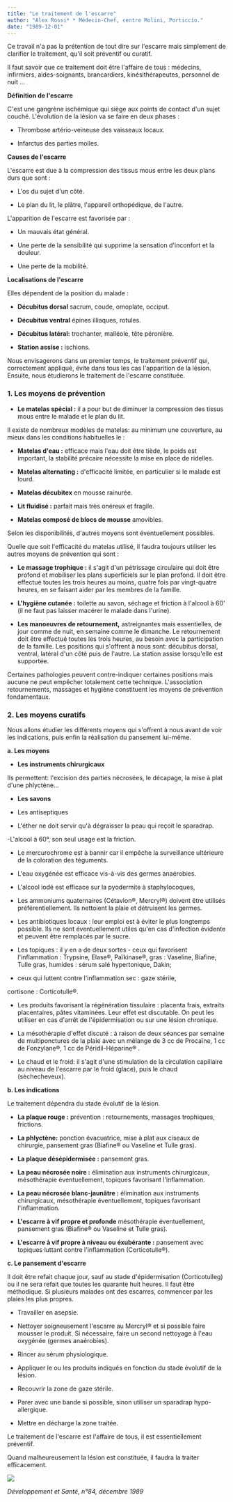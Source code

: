 ```yaml
---
title: "Le traitement de l'escarre"
author: "Alex Rossi* * Médecin-Chef, centre Molini, Porticcio."
date: "1989-12-01"
---
```


Ce travail n'a pas la prétention de tout dire sur l'escarre mais simplement de clarifier le traitement, qu'il soit préventif ou curatif.

Il faut savoir que ce traitement doit être l'affaire de tous : médecins, infirmiers, aides-soignants, brancardiers, kinésithérapeutes, personnel de nuit ...

**Définition de l'escarre**

C'est une gangrène ischémique qui siège aux points de contact d'un sujet couché. L'évolution de la lésion va se faire en deux phases :

- Thrombose artério-veineuse des vaisseaux locaux.

- Infarctus des parties molles.

**Causes de l'escarre**

L'escarre est due à la compression des tissus mous entre les deux plans durs que sont :

- L'os du sujet d'un côté.

- Le plan du lit, le plâtre, l'appareil orthopédique, de l'autre.

L'apparition de l'escarre est favorisée par :

- Un mauvais état général.

- Une perte de la sensibilité qui supprime la sensation d'inconfort et la douleur.

- Une perte de la mobilité.

**Localisations de l'escarre**

Elles dépendent de la position du malade :

- **Décubitus dorsal** sacrum, coude, omoplate, occiput.

- **Décubitus ventral** épines illiaques, rotules.

- **Décubitus latéral:** trochanter, malléole, tête péronière.

- **Station assise :** ischions.

Nous envisagerons dans un premier temps, le traitement préventif qui, correctement appliqué, évite dans tous les cas l'apparition de la lésion. Ensuite, nous étudierons le traitement de l'escarre constituée.

### 1. Les moyens de prévention

- **Le matelas spécial :** il a pour but de diminuer la compression des tissus mous entre le malade et le plan du lit.

Il existe de nombreux modèles de matelas: au minimum une couverture, au mieux dans les conditions habituelles le :

- **Matelas d'eau :** efficace mais l'eau doit être tiède, le poids est important, la stabilité précaire nécessite la mise en place de ridelles.

- **Matelas alternating :** d'efficacité limitée, en particulier si le malade est lourd.

- **Matelas décubitex** en mousse rainurée.

- **Lit fluidisé :** parfait mais très onéreux et fragile.

- **Matelas composé de blocs de mousse** amovibles.

Selon les disponibilités, d'autres moyens sont éventuellement possibles.

Quelle que soit l'efficacité du matelas utilisé, il faudra toujours utiliser les autres moyens de prévention qui sont :

- **Le massage trophique :** il s'agit d'un pétrissage circulaire qui doit être profond et mobiliser les plans superficiels sur le plan profond. Il doit être effectué toutes les trois heures au moins, quatre fois par vingt-quatre heures, en se faisant aider par les membres de la famille.

- **L'hygiène cutanée :** toilette au savon, séchage et friction à l'alcool à 60' (il ne faut pas laisser macérer le malade dans l'urine).

- **Les manoeuvres de retournement,** astreignantes mais essentielles, de jour comme de nuit, en semaine comme le dimanche. Le retournement doit être effectué toutes les trois heures, au besoin avec la participation de la famille. Les positions qui s'offrent à nous sont: décubitus dorsal, ventral, latéral d'un côté puis de l'autre. La station assise lorsqu'elle est supportée.

Certaines pathologies peuvent contre-indiquer certaines positions mais aucune ne peut empêcher totalement cette technique. L'association retournements, massages et hygiène constituent les moyens de prévention fondamentaux.

### 2. Les moyens curatifs

Nous allons étudier les différents moyens qui s'offrent à nous avant de voir les indications, puis enfin la réalisation du pansement lui-même.

**a. Les moyens**

- **Les instruments chirurgicaux**

Ils permettent: l'excision des parties nécrosées, le décapage, la mise à plat d'une phlyctène...

- **Les savons**

- Les antiseptiques

<!-- -->

- L'éther ne doit servir qu'à dégraisser la peau qui reçoit le sparadrap.

-L'alcool à 60°, son seul usage est la friction.

- Le mercurochrome est à bannir car il empêche la surveillance ultérieure de la coloration des téguments.

- L'eau oxygénée est efficace vis-à-vis des germes anaérobies.

- L'alcool iodé est efficace sur la pyodermite à staphylocoques,

- Les ammoniums quaternaires (Cétavlon®, Mercryl®) doivent être utilisés préférentiellement. Ils nettoient la plaie et détruisent les germes.

- Les antibiotiques locaux : leur emploi est à éviter le plus longtemps possible. Ils ne sont éventuellement utiles qu'en cas d'infection évidente et peuvent être remplacés par le sucre.

- Les topiques : il y en a de deux sortes - ceux qui favorisent l'inflammation : Trypsine, Elase®, Païkinase®, gras : Vaseline, Biafine, Tulle gras, humides : sérum salé hypertonique, Dakin;

- ceux qui luttent contre l'inflammation sec : gaze stérile,

cortisone : Corticotulle®.

- Les produits favorisant la régénération tissulaire : placenta frais, extraits placentaires, pâtes vitaminées. Leur effet est discutable. On peut les utiliser en cas d'arrêt de l'épidermisation ou sur une lésion chronique.

- La mésothérapie d'effet discuté : à raison de deux séances par semaine de multiponctures de la plaie avec un mélange de 3 cc de Procaïne, 1 cc de Fonzylane®, 1 cc de Péridil-Héparine® .

- Le chaud et le froid: il s'agit d'une stimulation de la circulation capillaire au niveau de l'escarre par le froid (glace), puis le chaud (sèchecheveux).

**b. Les indications**

Le traitement dépendra du stade évolutif de la lésion.

- **La plaque rouge :** prévention : retournements, massages trophiques, frictions.

- **La phlyctène:** ponction évacuatrice, mise à plat aux ciseaux de chirurgie, pansement gras (Biafine® ou Vaseline et Tulle gras).

- **La plaque désépidermisée :** pansement gras.

- **La peau nécrosée noire :** élimination aux instruments chirurgicaux, mésothérapie éventuellement, topiques favorisant l'inflammation.

- **La peau nécrosée blanc-jaunâtre :** élimination aux instruments chirurgicaux, mésothérapie éventuellement, topiques favorisant l'inflammation.

- **L'escarre à vif propre et profonde** mésothérapie éventuellement, pansement gras (Biafine® ou Vaseline et Tulle gras).

- **L'escarre à vif propre à niveau ou éxubérante :** pansement avec topiques luttant contre l'inflammation (Corticotulle®).

**c. Le pansement d'escarre**

Il doit être refait chaque jour, sauf au stade d'épidermisation (Corticotulleg) ou il ne sera refait que toutes les quarante huit heures. Il faut être méthodique. Si plusieurs malades ont des escarres, commencer par les plaies les plus propres.

- Travailler en asepsie.

- Nettoyer soigneusement l'escarre au Mercryl® et si possible faire mousser le produit. Si nécessaire, faire un second nettoyage à l'eau oxygénée (germes anaérobies).

- Rincer au sérum physiologique.

- Appliquer le ou les produits indiqués en fonction du stade évolutif de la lésion.

- Recouvrir la zone de gaze stérile.

- Parer avec une bande si possible, sinon utiliser un sparadrap hypo-allergique.

- Mettre en décharge la zone traitée.

Le traitement de l'escarre est l'affaire de tous, il est essentiellement préventif.

Quand malheureusement la lésion est constituée, il faudra la traiter efficacement.

![](i403-1.jpg)

*Développement et Santé, n°84, décembre 1989*
